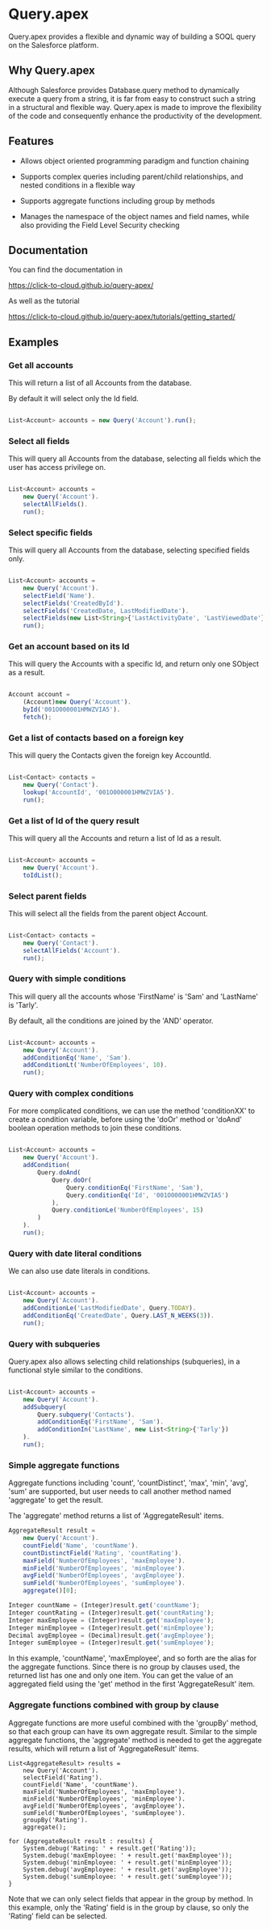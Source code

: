 # Query.apex

Query.apex provides a flexible and dynamic way of building a SOQL query on the
Salesforce platform.

## Why Query.apex

Although Salesforce provides Database.query method to dynamically execute a
query from a string, it is far from easy to construct such a string in a
structural and flexible way. Query.apex is made to improve the flexibility
of the code and consequently enhance the productivity of the development.

## Features

- Allows object oriented programming paradigm and function chaining

- Supports complex queries including parent/child relationships, and nested
conditions in a flexible way

- Supports aggregate functions including group by methods

- Manages the namespace of the object names and field names, while also
providing the Field Level Security checking

## Documentation

You can find the documentation in

https://click-to-cloud.github.io/query-apex/

As well as the tutorial

https://click-to-cloud.github.io/query-apex/tutorials/getting_started/

## Examples

### Get all accounts

This will return a list of all Accounts from the database.

By default it will select only the Id field.

```javascript

List<Account> accounts = new Query('Account').run();

```

### Select all fields

This will query all Accounts from the database, selecting all fields which
the user has access privilege on.

```javascript

List<Account> accounts =
    new Query('Account').
    selectAllFields().
    run();

```

### Select specific fields

This will query all Accounts from the database, selecting specified fields only.

```javascript

List<Account> accounts =
    new Query('Account').
    selectField('Name').
    selectFields('CreatedById').
    selectFields('CreatedDate, LastModifiedDate').
    selectFields(new List<String>{'LastActivityDate', 'LastViewedDate'}).
    run();

```

### Get an account based on its Id

This will query the Accounts with a specific Id, and return only one SObject as
a result.

```javascript

Account account =
    (Account)new Query('Account').
    byId('001O000001HMWZVIA5').
    fetch();

```

### Get a list of contacts based on a foreign key

This will query the Contacts given the foreign key AccountId.

```javascript

List<Contact> contacts =
    new Query('Contact').
    lookup('AccountId', '001O000001HMWZVIA5').
    run();

```

### Get a list of Id of the query result

This will query all the Accounts and return a list of Id as a result.

```javascript

List<Account> accounts =
    new Query('Account').
    toIdList();

```

### Select parent fields

This will select all the fields from the parent object Account.

```javascript

List<Contact> contacts =
    new Query('Contact').
    selectAllFields('Account').
    run();

```

### Query with simple conditions

This will query all the accounts whose 'FirstName' is 'Sam' and 'LastName' is
'Tarly'.

By default, all the conditions are joined by the 'AND' operator.

```javascript

List<Account> accounts =
    new Query('Account').
    addConditionEq('Name', 'Sam').
    addConditionLt('NumberOfEmployees', 10).
    run();

```


### Query with complex conditions

For more complicated conditions, we can use the method 'conditionXX' to create a
condition variable, before using the 'doOr' method or 'doAnd' boolean operation
methods to join these conditions.

```javascript

List<Account> accounts =
    new Query('Account').
    addCondition(
        Query.doAnd(
            Query.doOr(
                Query.conditionEq('FirstName', 'Sam'),
                Query.conditionEq('Id', '001O000001HMWZVIA5')
            ),
            Query.conditionLe('NumberOfEmployees', 15)
        )
    ).
    run();

```

### Query with date literal conditions

We can also use date literals in conditions.

```javascript

List<Account> accounts =
    new Query('Account').
    addConditionLe('LastModifiedDate', Query.TODAY).
    addConditionEq('CreatedDate', Query.LAST_N_WEEKS(3)).
    run();

```

### Query with subqueries

Query.apex also allows selecting child relationships (subqueries), in a
functional style similar to the conditions.

```javascript

List<Account> accounts =
    new Query('Account').
    addSubquery(
        Query.subquery('Contacts').
        addConditionEq('FirstName', 'Sam').
        addConditionIn('LastName', new List<String>{'Tarly'})
    ).
    run();

```

### Simple aggregate functions

Aggregate functions including 'count', 'countDistinct', 'max', 'min', 'avg',
'sum' are supported, but user needs to call another method named 'aggregate'
to get the result.

The 'aggregate' method returns a list of 'AggregateResult' items.

```javascript
AggregateResult result =
    new Query('Account').
    countField('Name', 'countName').
    countDistinctField('Rating', 'countRating').
    maxField('NumberOfEmployees', 'maxEmployee').
    minField('NumberOfEmployees', 'minEmployee').
    avgField('NumberOfEmployees', 'avgEmployee').
    sumField('NumberOfEmployees', 'sumEmployee').
    aggregate()[0];

Integer countName = (Integer)result.get('countName');
Integer countRating = (Integer)result.get('countRating');
Integer maxEmployee = (Integer)result.get('maxEmployee');
Integer minEmployee = (Integer)result.get('minEmployee');
Decimal avgEmployee = (Decimal)result.get('avgEmployee');
Integer sumEmployee = (Integer)result.get('sumEmployee');
```

In this example, 'countName', 'maxEmployee', and so forth are the alias for
the aggregate functions. Since there is no group by clauses used, the returned
list has one and only one item. You can get the value of an aggregated field
using the 'get' method in the first 'AggregateResult' item.

### Aggregate functions combined with group by clause

Aggregate functions are more useful combined with the 'groupBy' method, so that
each group can have its own aggregate result. Similar to the simple aggregate
functions, the 'aggregate' method is needed to get the aggregate results, which
will return a list of 'AggregateResult' items.

```
List<AggregateResult> results =
    new Query('Account').
    selectField('Rating').
    countField('Name', 'countName').
    maxField('NumberOfEmployees', 'maxEmployee').
    minField('NumberOfEmployees', 'minEmployee').
    avgField('NumberOfEmployees', 'avgEmployee').
    sumField('NumberOfEmployees', 'sumEmployee').
    groupBy('Rating').
    aggregate();

for (AggregateResult result : results) {
    System.debug('Rating: ' + result.get('Rating'));
    System.debug('maxEmployee: ' + result.get('maxEmployee'));
    System.debug('minEmployee: ' + result.get('minEmployee'));
    System.debug('avgEmployee: ' + result.get('avgEmployee'));
    System.debug('sumEmployee: ' + result.get('sumEmployee'));
}
```

Note that we can only select fields that appear in the group by method. In
this example, only the 'Rating' field is in the group by clause, so only the
'Rating' field can be selected.
